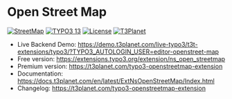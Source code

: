 # Open Street Map

  [![StreetMap](https://img.shields.io/badge/stable-v13.0.1-green?style=flat-square)](https://github.com/nitsan-technologies/ns_open_streetmap/tree/13.0.1) [![TYPO3 13](https://img.shields.io/badge/TYPO3-13-orange.svg?style=flat-square)](https://get.typo3.org/version/13) [![License](https://img.shields.io/badge/license-GPL--3.0-orange?style=flat-square)](https://www.gnu.org/licenses/gpl-3.0.en.html) [![T3Planet](https://img.shields.io/badge/T3Planet-StreetMap-50b99a?style=flat-square)](https://t3planet.com/typo3-openstreetmap-extension)

- Live Backend Demo: https://demo.t3planet.com/live-typo3/t3t-extensions/typo3/?TYPO3_AUTOLOGIN_USER=editor-openstreet-map
- Free version: https://extensions.typo3.org/extension/ns_open_streetmap
- Premium version: https://t3planet.com/typo3-openstreetmap-extension
- Documentation: https://docs.t3planet.com/en/latest/ExtNsOpenStreetMap/Index.html
- Changelog: https://t3planet.com/typo3-openstreetmap-extension
